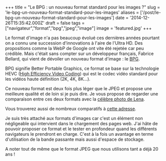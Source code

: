 +++
title = "Le BPG : un nouveau format standard pour les images ?"
slug = 'le-bpg-un-nouveau-format-standard-pour-les-images'
aliases = ['/post/le-bpg-un-nouveau-format-standard-pour-les-images']
date = '2014-12-26T15:35:42.000Z'
draft = false
tags = ["navigateur","format","bpg","jpeg","image"]
image = 'featured.jpg'
+++

Le format d'image n'a pas beaucoup évolué ces dernières années pourtant on a connu une succession d'innovations à l'aire de l'Ultra HD. Des propositions comme la WebP de Google ont vite été rejetée car peu crédible. Mais c'était sans compter sur un développeur français, Fabrice Bellard, qui vient de dévoiler un nouveau format d'image : le [BPG](http://bellard.org/bpg/).

BPG signifie Better Portable Graphics, ce format se base sur la technologie HEVC ([High Efficiency Video Coding](http://fr.wikipedia.org/wiki/H.265/HEVC)) qui est le codec vidéo standard pour les vidéos haute définition (2K, 4K, 8K...).

Ce nouveau format est deux fois plus léger que le JPEG et propose une meilleure qualité et de loin si je puis dire. Je vous propose de regarder une comparaison entre ces deux formats avec la [célèbre photo de Lena](http://bellard.org/bpg/lena.html).

Vous trouverez aussi de nombreux comparatifs à [cette adresse](http://xooyoozoo.github.io/yolo-octo-bugfixes/).

Je suis très attaché aux formats d'images car c'est un élément non négligeable qui intervient dans le chargement des pages web. J'ai hâte de pouvoir proposer ce format et le tester en profondeur quand les différents navigateurs le prendront en charge. C'est à la fois un avantage en terme d'utilisation de la bande passante mais aussi d'espace de stockage.

A noter tout de même que le format JPEG que nous utilisons tant a déjà 20 ans !
